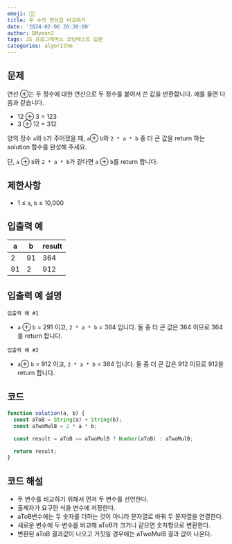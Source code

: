 ```yaml
---
emoji: 🧑‍💻
title: 두 수의 연산값 비교하기
date: '2024-02-06 20:30:00'
author: DHyeonJ
tags: JS 프로그래머스 코딩테스트 입문
categories: algorithm
---
```


## 문제

연산 ⊕는 두 정수에 대한 연산으로 두 정수를 붙여서 쓴 값을 반환합니다.
예를 들면 다음과 같습니다.

- 12 ⊕ 3 = 123
- 3 ⊕ 12 = 312

양의 정수 `a`와 `b`가 주어졌을 때, `a`⊕ `b`와 `2 * a * b` 중 더 큰 값을 return 하는 solution 함수를 완성해 주세요.

단, `a` ⊕ `b`와 `2 * a * b`가 같다면 `a` ⊕ `b`를 return 합니다.

## 제한사항

- 1 ≤ `a`, `b` ≤ 10,000

## 입출력 예

| a   | b   | result |
| --- | --- | ------ |
| 2   | 91  | 364    |
| 91  | 2   | 912    |

## 입출력 예 설명

`입출력 예 #1`

- `a` ⊕ `b` = 291 이고, `2 * a * b` = 364 입니다. 둘 중 더 큰 값은 364 이므로 364를 return 합니다.

`입출력 예 #2`

- `a`⊕ `b` = 912 이고, `2 * a * b` = 364 입니다. 둘 중 더 큰 값은 912 이므로 912을 return 합니다.

## 코드

```js
function solution(a, b) {
  const aToB = String(a) + String(b);
  const aTwoMulB = 2 * a * b;

  const result = aToB >= aTwoMulB ? Number(aToB) : aTwoMulB;

  return result;
}
```

## 코드 해설

- 두 변수를 비교하기 위해서 먼저 두 변수를 선언한다.
- 출제자가 요구한 식을 변수에 저장한다.
- aToB변수에는 두 숫자를 더하는 것이 아니라 문자열로 바꿔 두 문자열을 연결한다.
- 새로운 변수에 두 변수를 비교해 aToB가 크거나 같으면 숫자형으로 변환한다.
- 변환된 aToB 결과값이 나오고 거짓일 경우에는 aTwoMulB 결과 값이 나온다.

```toc

```
